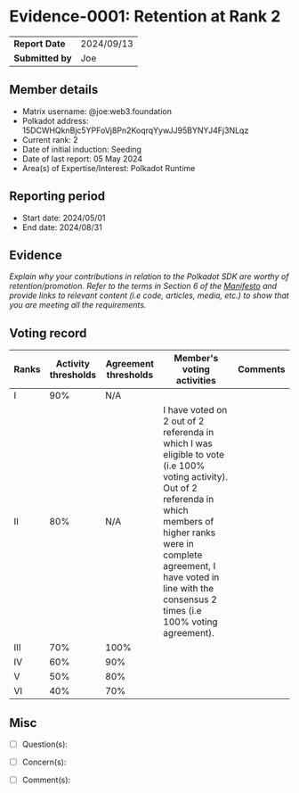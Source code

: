 # Evidence-0001: Retention at Rank 2

|                  |            |
| ---------------- | ---------- |
| **Report Date**  | 2024/09/13 |
| **Submitted by** |Joe         |

## Member details

- Matrix username: @joe:web3.foundation
- Polkadot address: 15DCWHQknBjc5YPFoVj8Pn2KoqrqYywJJ95BYNYJ4Fj3NLqz
- Current rank: 2
- Date of initial induction: Seeding
- Date of last report: 05 May 2024
- Area(s) of Expertise/Interest: Polkadot Runtime

## Reporting period

- Start date: 2024/05/01
- End date: 2024/08/31

## Evidence
*Explain why your contributions in relation to the Polkadot SDK are worthy of retention/promotion. Refer to the terms in Section 6 of the [Manifesto](https://github.com/polkadot-fellows/manifesto/blob/main/manifesto.pdf) and provide links to relevant content (i.e code, articles, media, etc.) to show that you are meeting all the requirements.*



## Voting record

|  Ranks | Activity thresholds | Agreement thresholds | Member's voting activities | Comments |
|---|---|---|---|---|
|I  |90%   |N/A   |   |  |
|II |80%   |N/A   | I have voted on 2 out of 2 referenda in which I was eligible to vote (i.e 100% voting activity). Out of 2 referenda in which members of higher ranks were in complete agreement, I have voted in line with the consensus 2 times (i.e 100% voting agreement). |  |
|III|70%   |100%  |   |  |
|IV |60%   |90%   |   |  |
|V  |50%   |80%   |   |  |
|VI |40%   |70%   |   |  |

## Misc

- [ ] Question(s): 

- [ ] Concern(s): 

- [ ] Comment(s): 

